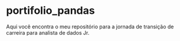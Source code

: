 # portifolio_pandas

Aqui você encontra o meu repositório para a jornada de transição de carreira para analista de dados Jr.
